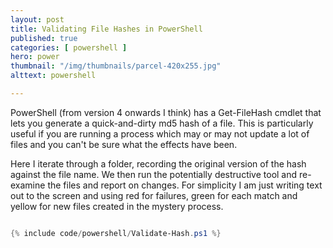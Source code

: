```yaml
---
layout: post
title: Validating File Hashes in PowerShell
published: true 
categories: [ powershell ]
hero: power
thumbnail: "/img/thumbnails/parcel-420x255.jpg"
alttext: powershell

---
```


PowerShell (from version 4 onwards I think) has a Get-FileHash cmdlet that lets you generate a quick-and-dirty 
md5 hash of a file. This is particularly useful if you are running a process which may or may not update a lot of 
files and you can't be sure what the effects have been. 

Here I iterate through a folder, recording the original version of the hash against the file name. We then run the 
potentially destructive tool and re-examine the files and report on changes. For simplicity I am just writing text out 
to the screen and using red for failures, green for each match and yellow for new files created in the mystery process.


```powershell

{% include code/powershell/Validate-Hash.ps1 %}

```
